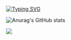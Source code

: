 [![Typing SVG](https://readme-typing-svg.demolab.com?font=Fira+Code&pause=1000&color=760708&width=435&lines=Welcome+To+My+Profile+%E2%9D%A4+%E2%9D%A4+%E2%9D%A4)](https://git.io/typing-svg)


![Anurag's GitHub stats](https://github-readme-stats.vercel.app/api?username=TM-X189&show_icons=true&theme=shadow_red)

![](https://komarev.com/ghpvc/?username=TM-X189&color=760708)
